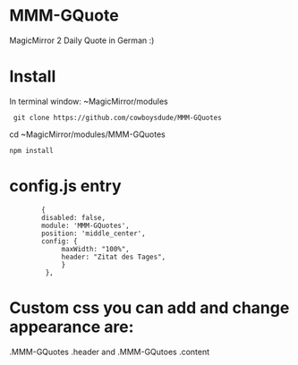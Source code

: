 # MMM-GQuote


MagicMirror 2 Daily Quote in German :)

# Install

In terminal window:
~MagicMirror/modules

     git clone https://github.com/cowboysdude/MMM-GQuotes

cd ~MagicMirror/modules/MMM-GQuotes

    npm install

# config.js entry

            { 
            disabled: false,
            module: 'MMM-GQuotes', 
            position: 'middle_center', 
            config: { 
                 maxWidth: "100%", 
                 header: "Zitat des Tages", 
                 } 
             },





# Custom css you can add and change appearance are:

.MMM-GQuotes .header and .MMM-GQutoes .content
